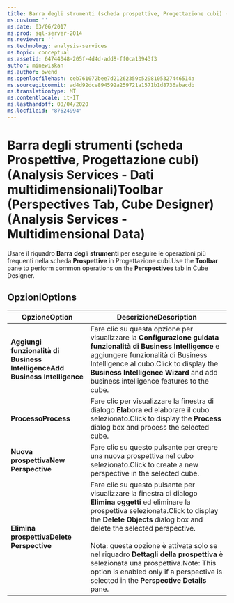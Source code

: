 ```yaml
---
title: Barra degli strumenti (scheda prospettive, Progettazione cubi) (Analysis Services-Dati multidimensionali) | Microsoft Docs
ms.custom: ''
ms.date: 03/06/2017
ms.prod: sql-server-2014
ms.reviewer: ''
ms.technology: analysis-services
ms.topic: conceptual
ms.assetid: 64744048-205f-4d4d-add8-ff0ca13943f3
author: minewiskan
ms.author: owend
ms.openlocfilehash: ceb761072bee7d21262359c5298105327446514a
ms.sourcegitcommit: ad4d92dce894592a259721a1571b1d8736abacdb
ms.translationtype: MT
ms.contentlocale: it-IT
ms.lasthandoff: 08/04/2020
ms.locfileid: "87624994"
---
```

# <a name="toolbar-perspectives-tab-cube-designer-analysis-services---multidimensional-data"></a><span data-ttu-id="c6b51-102">Barra degli strumenti (scheda Prospettive, Progettazione cubi) (Analysis Services - Dati multidimensionali)</span><span class="sxs-lookup"><span data-stu-id="c6b51-102">Toolbar (Perspectives Tab, Cube Designer) (Analysis Services - Multidimensional Data)</span></span>
  <span data-ttu-id="c6b51-103">Usare il riquadro **Barra degli strumenti** per eseguire le operazioni più frequenti nella scheda **Prospettive** in Progettazione cubi.</span><span class="sxs-lookup"><span data-stu-id="c6b51-103">Use the **Toolbar** pane to perform common operations on the **Perspectives** tab in Cube Designer.</span></span>  
  
## <a name="options"></a><span data-ttu-id="c6b51-104">Opzioni</span><span class="sxs-lookup"><span data-stu-id="c6b51-104">Options</span></span>  
  
|<span data-ttu-id="c6b51-105">Opzione</span><span class="sxs-lookup"><span data-stu-id="c6b51-105">Option</span></span>|<span data-ttu-id="c6b51-106">Descrizione</span><span class="sxs-lookup"><span data-stu-id="c6b51-106">Description</span></span>|  
|------------|-----------------|  
|<span data-ttu-id="c6b51-107">**Aggiungi funzionalità di Business Intelligence**</span><span class="sxs-lookup"><span data-stu-id="c6b51-107">**Add Business Intelligence**</span></span>|<span data-ttu-id="c6b51-108">Fare clic su questa opzione per visualizzare la **Configurazione guidata funzionalità di Business Intelligence** e aggiungere funzionalità di Business Intelligence al cubo.</span><span class="sxs-lookup"><span data-stu-id="c6b51-108">Click to display the **Business Intelligence Wizard** and add business intelligence features to the cube.</span></span>|  
|<span data-ttu-id="c6b51-109">**Processo**</span><span class="sxs-lookup"><span data-stu-id="c6b51-109">**Process**</span></span>|<span data-ttu-id="c6b51-110">Fare clic per visualizzare la finestra di dialogo **Elabora** ed elaborare il cubo selezionato.</span><span class="sxs-lookup"><span data-stu-id="c6b51-110">Click to display the **Process** dialog box and process the selected cube.</span></span>|  
|<span data-ttu-id="c6b51-111">**Nuova prospettiva**</span><span class="sxs-lookup"><span data-stu-id="c6b51-111">**New Perspective**</span></span>|<span data-ttu-id="c6b51-112">Fare clic su questo pulsante per creare una nuova prospettiva nel cubo selezionato.</span><span class="sxs-lookup"><span data-stu-id="c6b51-112">Click to create a new perspective in the selected cube.</span></span>|  
|<span data-ttu-id="c6b51-113">**Elimina prospettiva**</span><span class="sxs-lookup"><span data-stu-id="c6b51-113">**Delete Perspective**</span></span>|<span data-ttu-id="c6b51-114">Fare clic su questo pulsante per visualizzare la finestra di dialogo **Elimina oggetti** ed eliminare la prospettiva selezionata.</span><span class="sxs-lookup"><span data-stu-id="c6b51-114">Click to display the **Delete Objects** dialog box and delete the selected perspective.</span></span><br /><br /> <span data-ttu-id="c6b51-115">Nota: questa opzione è attivata solo se nel riquadro **Dettagli della prospettiva** è selezionata una prospettiva.</span><span class="sxs-lookup"><span data-stu-id="c6b51-115">Note: This option is enabled only if a perspective is selected in the **Perspective Details** pane.</span></span>|  
  
  
